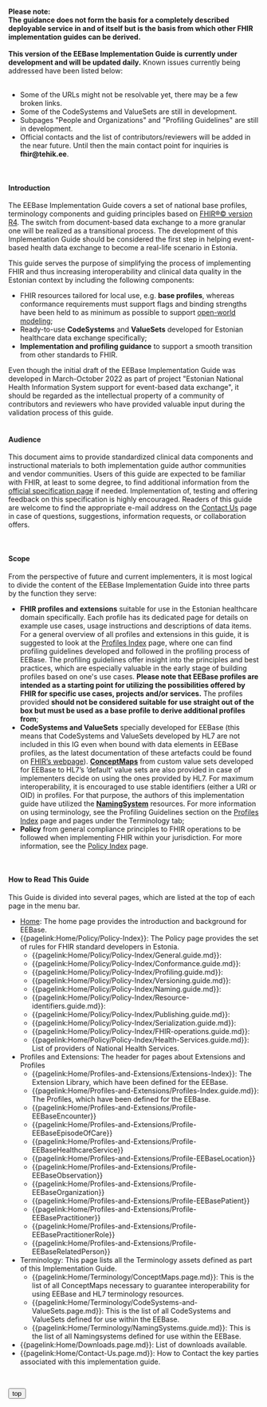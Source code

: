 <div class="alert alert-warning">


**Please note:**
<br/>
**The guidance does not form the basis for a completely described deployable service in and of itself but is the basis from which other FHIR implementation guides can be derived.**
<br/>
<br/>
**This version of the EEBase Implementation Guide is currently under development and will be updated daily.** Known issues currently being addressed have been listed below:  
<br/>
<ul>
     <li>Some of the URLs might not be resolvable yet, there may be a few broken links.</li>
     <li>Some of the CodeSystems and ValueSets are still in development.</li>
     <li>Subpages "People and Organizations" and "Profiling Guidelines" are still in development.</li>
     <li>Official contacts and the list of contributors/reviewers will be added in the near future. Until then the main contact point for inquiries is <b>fhir@tehik.ee</b>.</li>
</ul>     
<!--- Please follow the guidance on the  <a href="https://simplifier.net/guide/ee-fhir-base/Home/Contact-Us.page.md?version=current">Contact Us</a> page if you need any assistance.</li> --->


</div>

<br/>

#### Introduction

The EEBase Implementation Guide covers a set of national base profiles, terminology components and guiding principles based on <a href="http://hl7.org/fhir/R4/index.html">FHIR®© version R4</a>. The switch from document-based data exchange to a more granular one will be realized as a transitional process. The development of this Implementation Guide should be considered the first step in helping event-based health data exchange to become a real-life scenario in Estonia.

This guide serves the purpose of simplifying the process of implementing FHIR and thus increasing interoperability and clinical data quality in the Estonian context by including the following components:
<ul>
    <li>FHIR resources tailored for local use, e.g. <b>base profiles</b>, whereas conformance requirements must support flags and binding strengths have been held to as minimum as possible to support <a href= "https://informatiestandaarden.nictiz.nl/wiki/FHIR:V1.0_FHIR_Profiling_Guidelines_R4#Open_vs._closed_world_modeling">open-world modeling</a>;
    <li>Ready-to-use <b>CodeSystems</b> and <b>ValueSets</b> developed for Estonian healthcare data exchange specifically;
    <li><b>Implementation and profiling guidance</b> to support a smooth transition from other standards to FHIR.
</ul>
Even though the initial draft of the EEBase Implementation Guide was developed in March-October 2022 as part of project "Estonian National Health Information System support for event-based data exchange", it should be regarded as the intellectual property of a community of contributors and reviewers who have provided valuable input during the validation process of this guide. 
<br/>

<br/>


#### Audience
This document aims to provide standardized clinical data components and instructional materials to both implementation guide author communities and vendor communities. Users of this guide are expected to be familiar with FHIR, at least to some degree, to find additional information from the <a href="http://hl7.org/fhir/">official specification page</a> if needed. Implementation of, testing and offering feedback on this specification is highly encouraged. Readers of this guide are welcome to find the appropriate e-mail address on the [Contact Us](guide/ee-fhir-base/Home/Contact-Us.page.md) page in case of questions, suggestions, information requests, or collaboration offers.

<br/>

#### Scope
From the perspective of future and current implementers, it is most logical to divide the content of the EEBase Implementation Guide into three parts by the function they serve:
<ul>
    <li><b>FHIR profiles and extensions</b> suitable for use in the Estonian healthcare domain specifically. Each profile has its dedicated page for details on example use cases, usage instructions and descriptions of data items. For a general overview of all profiles and extensions in this guide, it is suggested to look at the <a href= "https://simplifier.net/guide/ee-fhir-base/Home/Profiles-and-Extensions/Profiles-Index.guide.md?version=current">Profiles Index</a> page, where one can find profiling guidelines developed and followed in the profiling process of EEBase. The profiling guidelines offer insight into the principles and best practices, which are especially valuable in the early stage of building profiles based on one's use cases. <b>Please note that EEBase profiles are intended as a starting point for utilizing the possibilities offered by FHIR for specific use cases, projects and/or services.</b> The profiles provided <b>should not be considered suitable for use straight out of the box but must be used as a base profile to derive additional profiles from</b>;
    <li><b>CodeSystems and ValueSets</b> specially developed for EEBase (this means that CodeSystems and ValueSets developed by HL7 are not included in this IG even when bound with data elements in EEBase profiles, as the latest documentation of these artefacts could be found on <a href= "http://hl7.org/fhir/terminologies-systems.html">FHIR’s webpage</a>). <a style="font-weight:bold" href= "https://simplifier.net/guide/ee-fhir-base/Home/Terminology/ConceptMaps.page.md?version=current">ConceptMaps</a> from custom value sets developed for EEBase to HL7’s ’default’ value sets are also provided in case of implementers decide on using the ones provided by HL7. For maximum interoperability, it is encouraged to use stable identifiers (either a URI or OID) in profiles. For that purpose, the authors of this implementation guide have utilized the <a style="font-weight:bold" href= "https://simplifier.net/guide/ee-fhir-base/Home/Terminology/NamingSystems-and-Terminology.guide.md?version=current">NamingSystem</a>  resources. For more information on using terminology, see the Profiling Guidelines section on the <a href= "https://simplifier.net/guide/ee-fhir-base/Home/Profiles-and-Extensions/Profiles-Index.guide.md?version=current">Profiles Index</a> page and pages under the Terminology tab;
    <li><b>Policy</b> from general compliance principles to FHIR operations to be followed when implementing FHIR within your jurisdiction. For more information, see the <a href= "https://simplifier.net/guide/ee-fhir-base/Home/Policy/Policy-Index?version=current">Policy Index</a> page.
</ul>
<br/>

#### How to Read This Guide

This Guide is divided into several pages, which are listed at the top of each page in the menu bar.

- [Home](/guide/ee-fhir-base/Home): The home page provides the introduction and background for EEBase.
- {{pagelink:Home/Policy/Policy-Index}}: The Policy page provides the set of rules for FHIR standard developers in Estonia.
  - {{pagelink:Home/Policy/Policy-Index/General.guide.md}}: <!-- siia lisada selgitus -->
  - {{pagelink:Home/Policy/Policy-Index/Conformance.guide.md}}: <!-- siia lisada selgitus -->
  - {{pagelink:Home/Policy/Policy-Index/Profiling.guide.md}}: <!-- siia lisada selgitus -->
  - {{pagelink:Home/Policy/Policy-Index/Versioning.guide.md}}: <!-- siia lisada selgitus -->
  - {{pagelink:Home/Policy/Policy-Index/Naming.guide.md}}: <!-- siia lisada selgitus -->
  - {{pagelink:Home/Policy/Policy-Index/Resource-identifiers.guide.md}}: <!-- siia lisada selgitus -->
  - {{pagelink:Home/Policy/Policy-Index/Publishing.guide.md}}: <!-- siia lisada selgitus -->
  - {{pagelink:Home/Policy/Policy-Index/Serialization.guide.md}}: <!-- siia lisada selgitus -->
  - {{pagelink:Home/Policy/Policy-Index/FHIR-operations.guide.md}}: <!-- siia lisada selgitus -->
  - {{pagelink:Home/Policy/Policy-Index/Health-Services.guide.md}}: List of providers of National Health Services.
- Profiles and Extensions: The header for pages about Extensions and Profiles
  - {{pagelink:Home/Profiles-and-Extensions/Extensions-Index}}: The Extension Library, which have been defined for the EEBase.
  - {{pagelink:Home/Profiles-and-Extensions/Profiles-Index.guide.md}}: The Profiles, which have been defined for the EEBase.
  - {{pagelink:Home/Profiles-and-Extensions/Profile-EEBaseEncounter}}
  - {{pagelink:Home/Profiles-and-Extensions/Profile-EEBaseEpisodeOfCare}}
  - {{pagelink:Home/Profiles-and-Extensions/Profile-EEBaseHealthcareService}}
  - {{pagelink:Home/Profiles-and-Extensions/Profile-EEBaseLocation}}
  - {{pagelink:Home/Profiles-and-Extensions/Profile-EEBaseObservation}}
  - {{pagelink:Home/Profiles-and-Extensions/Profile-EEBaseOrganization}}
  - {{pagelink:Home/Profiles-and-Extensions/Profile-EEBasePatient}}
  - {{pagelink:Home/Profiles-and-Extensions/Profile-EEBasePractitioner}}
  - {{pagelink:Home/Profiles-and-Extensions/Profile-EEBasePractitionerRole}}
  - {{pagelink:Home/Profiles-and-Extensions/Profile-EEBaseRelatedPerson}}
- Terminology: This page lists all the Terminology assets defined as part of this Implementation Guide.
  - {{pagelink:Home/Terminology/ConceptMaps.page.md}}: This is the list of all ConceptMaps necessary to guarantee interoperability for using EEBase and HL7 terminology resources.
  - {{pagelink:Home/Terminology/CodeSystems-and-ValueSets.page.md}}: This is the list of all CodeSystems and ValueSets defined for use within the EEBase.
  - {{pagelink:Home/Terminology/NamingSystems.guide.md}}: This is the list of all Namingsystems defined for use within the EEBase.
- {{pagelink:Home/Downloads.page.md}}: List of downloads available.
- {{pagelink:Home/Contact-Us.page.md}}: How to Contact the key parties associated with this implementation guide.

<br/>

<button onclick="topFunction()" id="topButton" title="Back to top">top</button>

<!-- <div class="alert alert-warning">

**Licensing and Publisher**\
Copyright © 2022+ HL7 Estonia Licensed under the Apache License, Version 2.0 (the "License"); you may not use this file except in compliance with the License. You may obtain a copy of the License at http://www.apache.org/licenses/LICENSE-2.0 Unless required by applicable law or agreed to in writing, software distributed under the License is distributed on an "AS IS" BASIS, WITHOUT WARRANTIES OR CONDITIONS OF ANY KIND, either express or implied. See the License for the specific language governing permissions and limitations under the License. HL7® FHIR® standard Copyright © 2011+ HL7 The HL7® FHIR® standard is used under the FHIR license. You may obtain a copy of the FHIR license at https://www.hl7.org/fhir/license.html.
<br/>
<br/>
Developed and authored by HL7 Estonia Base Development Team and published by HL7 Estonia.

</div> -->
